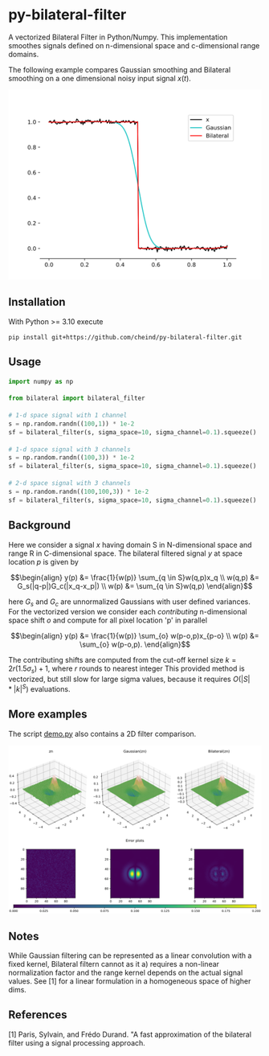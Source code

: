 # py-bilateral-filter
A vectorized Bilateral Filter in Python/Numpy. This implementation smoothes signals defined on n-dimensional space and c-dimensional range domains.

The following example compares Gaussian smoothing and Bilateral smoothing on a one dimensional noisy input signal $x(t)$.

![](etc/1d.svg)


## Installation
With Python >= 3.10 execute

```shell
pip install git+https://github.com/cheind/py-bilateral-filter.git
```

## Usage

```python
import numpy as np

from bilateral import bilateral_filter

# 1-d space signal with 1 channel
s = np.random.randn((100,1)) * 1e-2
sf = bilateral_filter(s, sigma_space=10, sigma_channel=0.1).squeeze()

# 1-d space signal with 3 channels
s = np.random.randn((100,3)) * 1e-2
sf = bilateral_filter(s, sigma_space=10, sigma_channel=0.1).squeeze()

# 2-d space signal with 3 channels
s = np.random.randn((100,100,3)) * 1e-2
sf = bilateral_filter(s, sigma_space=10, sigma_channel=0.1).squeeze()
```

## Background

Here we consider a signal $x$ having domain S in N-dimensional
space and range R in C-dimensional space. The bilateral filtered
signal $y$ at space location $p$ is given by
```math
\begin{align}
    y(p) &= \frac{1}{w(p)} \sum_{q \in S}w(q,p)x_q \\
    w(q,p) &= G_s(|q-p|)G_c(|x_q-x_p|) \\
    w(p) &= \sum_{q \in S}w(q,p)
\end{align}
```
here $G_s$ and $G_c$ are unnormalized Gaussians with user defined variances. For the vectorized version we consider each *contributing* n-dimensional space shift $o$
and compute for all pixel location 'p' in parallel

```math
\begin{align}
    y(p) &= \frac{1}{w(p)} \sum_{o} w(p-o,p)x_{p-o} \\    
    w(p) &= \sum_{o} w(p-o,p).
\end{align}
```

The contributing shifts are computed from the cut-off kernel size
$k=2r(1.5\sigma_s)+1$, where $r$ rounds to nearest integer This provided method is vectorized, but still slow for large sigma values, because it requires $O(|S|*|k|^S)$ evaluations.


## More examples

The script [demo.py](demo.py) also contains a 2D filter comparison. 

![](etc/2d.svg)


## Notes

While Gaussian filtering can be represented as a linear convolution
with a fixed kernel, Bilateral filtern cannot as it a) requires
a non-linear normalization factor and the range kernel depends
on the actual signal values. See [1] for a linear formulation
in a homogeneous space of higher dims.


## References
[1] Paris, Sylvain, and Frédo Durand. "A fast approximation of the bilateral filter using a signal processing approach.


